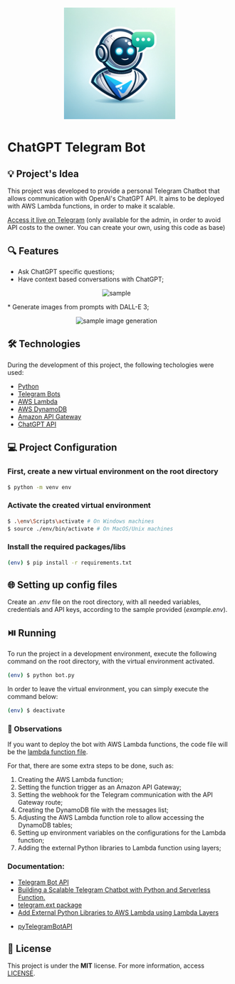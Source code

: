 <h1 align="center"><img alt="ChatGPT Telegram Bot" title="ChatGPT Telegram Bot" src=".github/logo.png" width="250" /></h1>

# ChatGPT Telegram Bot

## 💡 Project's Idea

This project was developed to provide a personal Telegram Chatbot that allows communication with OpenAI's ChatGPT API. It aims to be deployed with AWS Lambda functions, in order to make it scalable.

[Access it live on Telegram](https://t.me/personal_telegram_chatgpt_bot) (only available for the admin, in order to avoid API costs to the owner. You can create your own, using this code as base)

## 🔍 Features

* Ask ChatGPT specific questions;
* Have context based conversations with ChatGPT;
<p align="center">
    <img src=".github/sample.gif" alt="sample" width="320" />&emsp;
</p>
* Generate images from prompts with DALL-E 3;
<p align="center">
    <img src=".github/sample-image-gen.gif" alt="sample image generation" width="320" />&emsp;
</p>

## 🛠 Technologies

During the development of this project, the following techologies were used:

- [Python](https://www.python.org/)
- [Telegram Bots](https://core.telegram.org/bots)
- [AWS Lambda](https://aws.amazon.com/pt/lambda/)
- [AWS DynamoDB](https://aws.amazon.com/pt/dynamodb/)
- [Amazon API Gateway](https://aws.amazon.com/pt/api-gateway/)
- [ChatGPT API](https://openai.com/blog/introducing-chatgpt-and-whisper-apis)

## 💻 Project Configuration

### First, create a new virtual environment on the root directory

```bash
$ python -m venv env
```

### Activate the created virtual environment

```bash
$ .\env\Scripts\activate # On Windows machines
$ source ./env/bin/activate # On MacOS/Unix machines
```

### Install the required packages/libs

```bash
(env) $ pip install -r requirements.txt
```

## 🌐 Setting up config files

Create an *.env* file on the root directory, with all needed variables, credentials and API keys, according to the sample provided (*example.env*).

## ⏯️ Running

To run the project in a development environment, execute the following command on the root directory, with the virtual environment activated.

```bash
(env) $ python bot.py
```

In order to leave the virtual environment, you can simply execute the command below:

```bash
(env) $ deactivate
```

### 👀 Observations

If you want to deploy the bot with AWS Lambda functions, the code file will be the [lambda function file](./lambda_function.py).

For that, there are some extra steps to be done, such as:

1. Creating the AWS Lambda function;
2. Setting the function trigger as an Amazon API Gateway;
3. Setting the webhook for the Telegram communication with the API Gateway route;
4. Creating the DynamoDB file with the messages list;
5. Adjusting the AWS Lambda function role to allow accessing the DynamoDB tables;
6. Setting up environment variables on the configurations for the Lambda function;
7. Adding the external Python libraries to Lambda function using layers;

### Documentation:
* [Telegram Bot API](https://core.telegram.org/bots/api)
* [Building a Scalable Telegram Chatbot with Python and Serverless Function.](https://awstip.com/building-a-scalable-telegram-chatbot-with-python-and-serverless-function-eed20902ac1f)
* [telegram.ext package](https://python-telegram-bot.readthedocs.io/en/stable/telegram.ext.html)
* [Add External Python Libraries to AWS Lambda using Lambda Layers](https://www.linkedin.com/pulse/add-external-python-libraries-aws-lambda-using-layers-gabe-olokun/)
- [pyTelegramBotAPI](https://github.com/eternnoir/pyTelegramBotAPI)

## 📄 License

This project is under the **MIT** license. For more information, access [LICENSE](./LICENSE).
